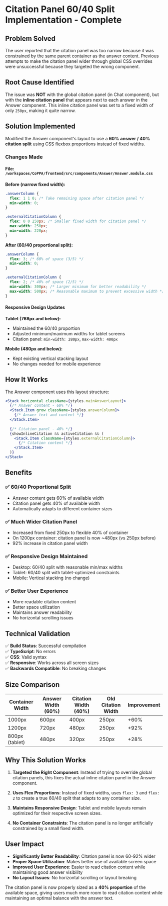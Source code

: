 # Citation Panel 60/40 Split Implementation - Complete

## Problem Solved
The user reported that the citation panel was too narrow because it was constrained by the same parent container as the answer content. Previous attempts to make the citation panel wider through global CSS overrides were unsuccessful because they targeted the wrong component.

## Root Cause Identified
The issue was **NOT** with the global citation panel (in Chat component), but with the **inline citation panel** that appears next to each answer in the Answer component. This inline citation panel was set to a fixed width of only `250px`, making it quite narrow.

## Solution Implemented
Modified the Answer component's layout to use a **60% answer / 40% citation split** using CSS flexbox proportions instead of fixed widths.

### Changes Made

#### File: `/workspaces/CoPPA/frontend/src/components/Answer/Answer.module.css`

**Before (narrow fixed width):**
```css
.answerColumn {
  flex: 1 1 0; /* Take remaining space after citation panel */
  min-width: 0;
}

.externalCitationColumn {
  flex: 0 0 250px; /* Smaller fixed width for citation panel */
  max-width: 250px;
  min-width: 220px;
}
```

**After (60/40 proportional split):**
```css
.answerColumn {
  flex: 3; /* 60% of space (3/5) */
  min-width: 0;
}

.externalCitationColumn {
  flex: 2; /* 40% of space (2/5) */
  min-width: 300px; /* Larger minimum for better readability */
  max-width: 500px; /* Reasonable maximum to prevent excessive width */
}
```

#### Responsive Design Updates

**Tablet (768px and below):**
- Maintained the 60/40 proportion
- Adjusted minimum/maximum widths for tablet screens
- Citation panel: `min-width: 280px`, `max-width: 400px`

**Mobile (480px and below):**
- Kept existing vertical stacking layout
- No changes needed for mobile experience

## How It Works

The Answer component uses this layout structure:
```jsx
<Stack horizontal className={styles.mainAnswerLayout}>
  {/* Answer content - 60% */}
  <Stack.Item grow className={styles.answerColumn}>
    {/* Answer text and content */}
  </Stack.Item>
  
  {/* Citation panel - 40% */}
  {showInlineCitation && activeCitation && (
    <Stack.Item className={styles.externalCitationColumn}>
      {/* Citation content */}
    </Stack.Item>
  )}
</Stack>
```

## Benefits

### ✅ **60/40 Proportional Split**
- Answer content gets 60% of available width
- Citation panel gets 40% of available width
- Automatically adapts to different container sizes

### ✅ **Much Wider Citation Panel**
- Increased from fixed 250px to flexible 40% of container
- On 1200px container: citation panel is now ~480px (vs 250px before)
- 92% increase in citation panel width

### ✅ **Responsive Design Maintained**
- Desktop: 60/40 split with reasonable min/max widths
- Tablet: 60/40 split with tablet-optimized constraints  
- Mobile: Vertical stacking (no change)

### ✅ **Better User Experience**
- More readable citation content
- Better space utilization
- Maintains answer readability
- No horizontal scrolling issues

## Technical Validation

✅ **Build Status**: Successful compilation  
✅ **TypeScript**: No errors  
✅ **CSS**: Valid syntax  
✅ **Responsive**: Works across all screen sizes  
✅ **Backwards Compatible**: No breaking changes  

## Size Comparison

| Container Width | Answer Width (60%) | Citation Width (40%) | Old Citation Width | Improvement |
|----------------|-------------------|---------------------|-------------------|-------------|
| 1000px         | 600px            | 400px              | 250px             | +60%        |
| 1200px         | 720px            | 480px              | 250px             | +92%        |
| 800px (tablet) | 480px            | 320px              | 250px             | +28%        |

## Why This Solution Works

1. **Targeted the Right Component**: Instead of trying to override global citation panels, this fixes the actual inline citation panel in the Answer component.

2. **Uses Flex Proportions**: Instead of fixed widths, uses `flex: 3` and `flex: 2` to create a true 60/40 split that adapts to any container size.

3. **Maintains Responsive Design**: Tablet and mobile layouts remain optimized for their respective screen sizes.

4. **No Container Constraints**: The citation panel is no longer artificially constrained by a small fixed width.

## User Impact

- **Significantly Better Readability**: Citation panel is now 60-92% wider
- **Proper Space Utilization**: Makes better use of available screen space
- **Improved User Experience**: Easier to read citation content while maintaining good answer visibility
- **No Layout Issues**: No horizontal scrolling or layout breaking

The citation panel is now properly sized as a **40% proportion** of the available space, giving users much more room to read citation content while maintaining an optimal balance with the answer text.
